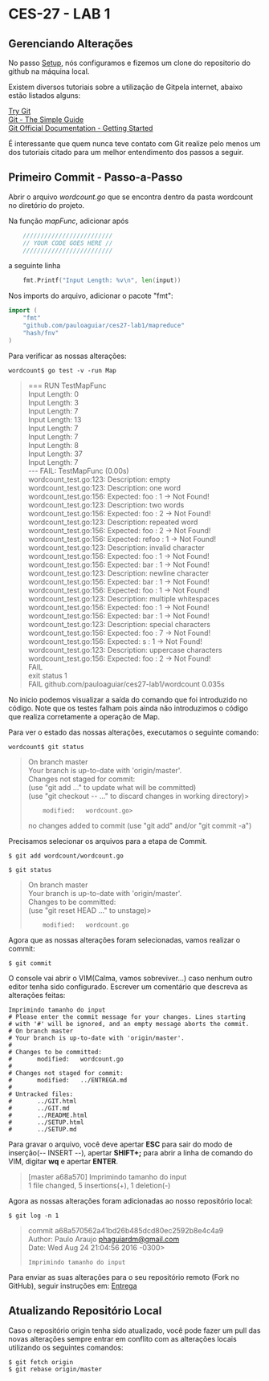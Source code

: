 # CES-27 - LAB 1
## Gerenciando Alterações

No passo [Setup](SETUP.md), nós configuramos e fizemos um clone do repositorio do github na máquina local.  

Existem diversos tutoriais sobre a utilização de Gitpela internet, abaixo estão listados alguns:  

[Try Git](https://try.github.io)  
[Git - The Simple Guide](http://rogerdudler.github.io/git-guide/)  
[Git Official Documentation - Getting Started](https://git-scm.com/book/en/v2/Getting-Started-About-Version-Control)  

É interessante que quem nunca teve contato com Git realize pelo menos um dos tutoriais citado para um melhor entendimento dos passos a seguir.

## Primeiro Commit - Passo-a-Passo

Abrir o arquivo *wordcount.go* que se encontra dentro da pasta wordcount no diretório do projeto.  

Na função *mapFunc*, adicionar após
```go
    /////////////////////////
    // YOUR CODE GOES HERE //
    /////////////////////////
```
a seguinte linha
```go
    fmt.Printf("Input Length: %v\n", len(input))
```

Nos imports do arquivo, adicionar o pacote "fmt":
```go
import (
    "fmt"
    "github.com/pauloaguiar/ces27-lab1/mapreduce"
    "hash/fnv"
)
```

Para verificar as nossas alterações:
```shell
wordcount$ go test -v -run Map
```
> === RUN   TestMapFunc  
> Input Length: 0  
> Input Length: 3  
> Input Length: 7  
> Input Length: 13  
> Input Length: 7  
> Input Length: 7  
> Input Length: 8  
> Input Length: 37  
> Input Length: 7  
> --- FAIL: TestMapFunc (0.00s)  
>         wordcount_test.go:123: Description: empty  
>         wordcount_test.go:123: Description: one word  
>         wordcount_test.go:156: Expected: foo : 1  ->  Not Found!  
>         wordcount_test.go:123: Description: two words  
>         wordcount_test.go:156: Expected: foo : 2  ->  Not Found!  
>         wordcount_test.go:123: Description: repeated word  
>         wordcount_test.go:156: Expected: foo : 2  ->  Not Found!  
>         wordcount_test.go:156: Expected: refoo : 1  ->  Not Found!  
>         wordcount_test.go:123: Description: invalid character  
>         wordcount_test.go:156: Expected: foo : 1  ->  Not Found!  
>         wordcount_test.go:156: Expected: bar : 1  ->  Not Found!  
>         wordcount_test.go:123: Description: newline character  
>         wordcount_test.go:156: Expected: bar : 1  ->  Not Found!  
>         wordcount_test.go:156: Expected: foo : 1  ->  Not Found!  
>         wordcount_test.go:123: Description: multiple whitespaces  
>         wordcount_test.go:156: Expected: foo : 1  ->  Not Found!  
>         wordcount_test.go:156: Expected: bar : 1  ->  Not Found!  
>         wordcount_test.go:123: Description: special characters  
>         wordcount_test.go:156: Expected: foo : 7  ->  Not Found!  
>         wordcount_test.go:156: Expected: s : 1  ->  Not Found!  
>         wordcount_test.go:123: Description: uppercase characters  
>         wordcount_test.go:156: Expected: foo : 2  ->  Not Found!  
> FAIL  
> exit status 1  
> FAIL    github.com/pauloaguiar/ces27-lab1/wordcount     0.035s  

No inicio podemos visualizar a saída do comando que foi introduzido no código. Note que os testes falham pois ainda não introduzimos o código que realiza corretamente a operação de Map.

Para ver o estado das nossas alterações, executamos o seguinte comando:

```shell
wordcount$ git status
```
> On branch master  
> Your branch is up-to-date with 'origin/master'.  
> Changes not staged for commit:  
>   (use "git add <file>..." to update what will be committed)  
>   (use "git checkout -- <file>..." to discard changes in working directory)> 
>
>         modified:   wordcount.go>   
>
> no changes added to commit (use "git add" and/or "git commit -a")  

Precisamos selecionar os arquivos para a etapa de Commit.

```shell
$ git add wordcount/wordcount.go
```
>  

```shell
$ git status
```
> On branch master  
> Your branch is up-to-date with 'origin/master'.  
> Changes to be committed:  
>   (use "git reset HEAD <file>..." to unstage)>   
>   
>         modified:   wordcount.go  

Agora que as nossas alterações foram selecionadas, vamos realizar o commit:

```shell
$ git commit
```

O console vai abrir o VIM(Calma, vamos sobreviver...) caso nenhum outro editor tenha sido configurado. Escrever um comentário que descreva as alterações feitas:
```
Imprimindo tamanho do input
# Please enter the commit message for your changes. Lines starting
# with '#' will be ignored, and an empty message aborts the commit.
# On branch master
# Your branch is up-to-date with 'origin/master'.
#
# Changes to be committed:
#       modified:   wordcount.go
#
# Changes not staged for commit:
#       modified:   ../ENTREGA.md
#
# Untracked files:
#       ../GIT.html
#       ../GIT.md
#       ../README.html
#       ../SETUP.html
#       ../SETUP.md
```

Para gravar o arquivo, você deve apertar **ESC** para sair do modo de inserção(-- INSERT --), apertar **SHIFT+;** para abrir a linha de comando do VIM, digitar **wq** e apertar **ENTER**.

> [master a68a570] Imprimindo tamanho do input  
> 1 file changed, 5 insertions(+), 1 deletion(-)

Agora as nossas alterações foram adicionadas ao nosso repositório local:

```shell
$ git log -n 1
```
> commit a68a570562a41bd26b485dcd80ec2592b8e4c4a9  
> Author: Paulo Araujo <phaguiardm@gmail.com>  
> Date:   Wed Aug 24 21:04:56 2016 -0300>   
>  
>     Imprimindo tamanho do input  


Para enviar as suas alterações para o seu repositório remoto (Fork no GitHub), seguir instruções em: [Entrega](ENTREGA.md)

## Atualizando Repositório Local

Caso o repositório origin tenha sido atualizado, você pode fazer um pull das novas alterações sempre entrar em conflito com as alterações locais utilizando os seguintes comandos:

```shell
$ git fetch origin
$ git rebase origin/master

```
